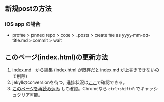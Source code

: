 <link rel="stylesheet" type="text/css" href="/assets/css/styles.css">

## 新規postの方法
### iOS app の場合
* profile > pinned repo > code > _posts > create file as yyyy-mm-dd-title.md > commit > wait

## このページ(index.html)の更新方法 
1. [index.md](https://github.com/jamad/jamad.github.io/edit/master/index.md)　から編集 (index.html が既存だと index.md が上書きできないので削除)
2. jekyllのconversionを待つ。進捗状況は[ここ](https://github.com/jamad/jamad.github.io/actions)で確認できる。
3. [このページを再読み込み](https://jamad.github.io/) して確認。Chromeなら `ctrl+shift+R` でキャッシュクリア可能。

